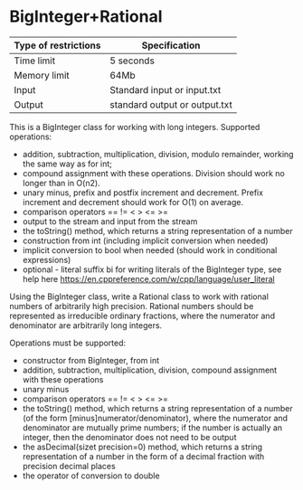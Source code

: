 # BigInteger+Rational
| Type of restrictions | Specification |
| ------------- | ------------- |
| Time limit | 5 seconds |
| Memory limit | 64Mb |
| Input | Standard input or input.txt |
| Output | standard output or output.txt |

This is a BigInteger class for working with long integers. Supported operations:

- addition, subtraction, multiplication, division, modulo remainder, working the same way as for int;
- compound assignment with these operations. Division should work no longer than in O(n2).
- unary minus, prefix and postfix increment and decrement. Prefix increment and decrement should work for O(1) on average.
- comparison operators == != < > <= >=
- output to the stream and input from the stream
- the toString() method, which returns a string representation of a number
- construction from int (including implicit conversion when needed)
- implicit conversion to bool when needed (should work in conditional expressions)
- optional - literal suffix bi for writing literals of the BigInteger type, see help here https://en.cppreference.com/w/cpp/language/user_literal

Using the BigInteger class, write a Rational class to work with rational numbers of arbitrarily high precision.
Rational numbers should be represented as irreducible ordinary fractions, where the numerator and denominator are arbitrarily long integers.

Operations must be supported:
- constructor from BigInteger, from int
- addition, subtraction, multiplication, division, compound assignment with these operations
- unary minus
- comparison operators == != < > <= >=
- the toString() method, which returns a string representation of a number (of the form [minus]numerator/denominator), where the numerator and denominator are mutually prime numbers; if the number is actually an integer, then the denominator does not need to be output
- the asDecimal(sizet precision=0) method, which returns a string representation of a number in the form of a decimal fraction with precision decimal places
- the operator of conversion to double
